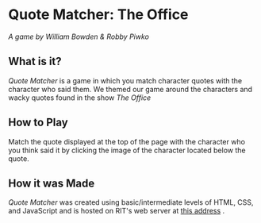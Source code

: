 # Quote Matcher: The Office
*A game by William Bowden & Robby Piwko*

## What is it?
*Quote Matcher* is a game in which you match character quotes with the character who said them. We themed our game around the characters and wacky quotes found in the show *The Office*

## How to Play
Match the quote displayed at the top of the page with the character who you think said it by clicking the image of the character located below the quote.

## How it was Made
*Quote Matcher* was created using basic/intermediate levels of HTML, CSS, and JavaScript and is hosted on RIT's web server at [this address](people.rit.edu/wjb5377/230/project2) .